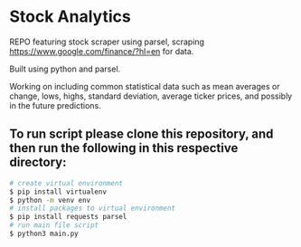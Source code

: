 # Stock Analytics
REPO featuring stock scraper using parsel, scraping https://www.google.com/finance/?hl=en for data.

Built using python and parsel.

Working on including common statistical data such as mean averages or change, lows, highs, standard deviation, average ticker prices, and possibly in the future predictions.

<h2>To run script please clone this repository, and then run the following in this respective directory:</h2>

```bash
# create virtual environment
$ pip install virtualenv
$ python -m venv env
# install packages to virtual environment
$ pip install requests parsel
# run main file script
$ python3 main.py
```
